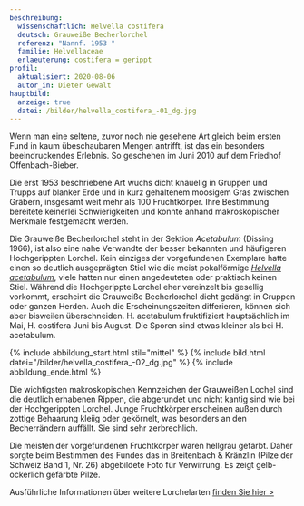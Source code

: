 ```yaml
---
beschreibung:
  wissenschaftlich: Helvella costifera
  deutsch: Grauweiße Becherlorchel
  referenz: "Nannf. 1953 "
  familie: Helvellaceae
  erlaeuterung: costifera = gerippt
profil:
  aktualisiert: 2020-08-06
  autor_in: Dieter Gewalt
hauptbild:
  anzeige: true
  datei: /bilder/helvella_costifera_-01_dg.jpg
---
```

Wenn man eine seltene, zuvor noch nie gesehene Art gleich beim ersten Fund in kaum übeschaubaren Mengen antrifft, ist das ein besonders beeindruckendes Erlebnis. So geschehen im Juni 2010 auf dem Friedhof Offenbach-Bieber.

Die erst 1953 beschriebene Art wuchs dicht knäuelig in Gruppen und Trupps auf blanker Erde und in kurz gehaltenem moosigem Gras zwischen Gräbern, insgesamt weit mehr als 100 Fruchtkörper. Ihre Bestimmung bereitete keinerlei Schwierigkeiten und konnte anhand makroskopischer Merkmale festgemacht werden.

Die Grauweiße Becherlorchel steht in der Sektion *Acetabulum* (Dissing 1966), ist also eine nahe Verwandte der besser bekannten und häufigeren Hochgerippten Lorchel. Kein einziges der vorgefundenen Exemplare hatte einen so deutlich ausgeprägten Stiel wie die meist pokalförmige *[Helvella acetabulum](/pilze/helvella-acetabulum-hochgerippte-lorchel)*, viele hatten nur einen angedeuteten oder praktisch keinen Stiel. Während die Hochgerippte Lorchel eher vereinzelt bis gesellig vorkommt, erscheint die Grauweiße Becherlorchel dicht gedängt in Gruppen oder ganzen Herden. Auch die Erscheinungszeiten differieren, können sich aber bisweilen überschneiden. H. acetabulum fruktifiziert hauptsächlich im Mai, H. costifera Juni bis August. Die Sporen sind etwas kleiner als bei H. acetabulum.

{% include abbildung_start.html stil="mittel" %}
{% include bild.html datei="/bilder/helvella_costifera_-02_dg.jpg" %}
{% include abbildung_ende.html %}

Die wichtigsten makroskopischen Kennzeichen der Grauweißen Lochel sind die deutlich erhabenen Rippen, die abgerundet und nicht kantig sind wie bei der Hochgerippten Lorchel. Junge Fruchtkörper erscheinen außen durch zottige Behaarung kleiig oder gekörnelt, was besonders an den Becherrändern auffällt. Sie sind sehr zerbrechlich.

Die meisten der vorgefundenen Fruchtkörper waren hellgrau gefärbt. Daher sorgte beim Bestimmen des Fundes das in Breitenbach & Kränzlin (Pilze der Schweiz Band 1, Nr. 26) abgebildete Foto für Verwirrung. Es zeigt gelb-ockerlich gefärbte Pilze.

Ausführliche Informationen über weitere Lorchelarten [finden Sie hier >](/verwandt/lorcheln)